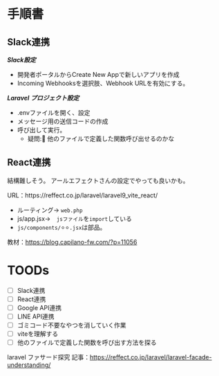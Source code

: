# 手順書

## Slack連携

***Slack設定***

- 開発者ポータルからCreate New Appで新しいアプリを作成
- Incoming Webhooksを選択肢、Webhook URLを有効にする。

***Laravel プロジェクト設定***
- .envファイルを開く、設定
- メッセージ用の送信コードの作成
- 呼び出して実行。
  - 疑問:🤔 他のファイルで定義した関数呼び出せるのかな
 
## React連携

結構難しそう。
アールエフェクトさんの設定でやっても良いかも。

<p>URL：https://reffect.co.jp/laravel/laravel9_vite_react/</p>


- ルーティング→ `web.php`
- js/app.jsx→　`jsファイル`を`import`している
- `js/components/⚪︎⚪︎.jsx`は部品。

教材：https://blog.capilano-fw.com/?p=11056

# TOODs
- [ ] Slack連携
- [ ] React連携
- [ ] Google API連携
- [ ] LINE API連携
- [ ] ゴミコード不要なやつを消していく作業
- [ ] viteを理解する
- [ ] 他のファイルで定義した関数を呼び出す方法を探る

laravel ファサード探究
記事：https://reffect.co.jp/laravel/laravel-facade-understanding/

